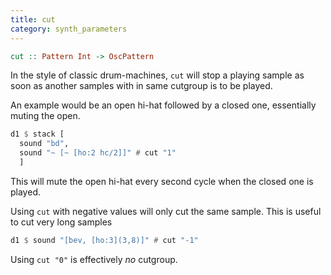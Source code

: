 ```yaml
---
title: cut
category: synth_parameters
---
```


```haskell
cut :: Pattern Int -> OscPattern
```

In the style of classic drum-machines, `cut` will stop a playing sample as soon as another samples with in same cutgroup is to be played.

An example would be an open hi-hat followed by a closed one, essentially muting the open.

```haskell
d1 $ stack [
  sound "bd",
  sound "~ [~ [ho:2 hc/2]]" # cut "1"
  ]
```

This will mute the open hi-hat every second cycle when the closed one is played.

Using `cut` with negative values will only cut the same sample. This is useful to cut very long samples

```haskell
d1 $ sound "[bev, [ho:3](3,8)]" # cut "-1"
```

Using `cut "0"` is effectively _no_ cutgroup.
